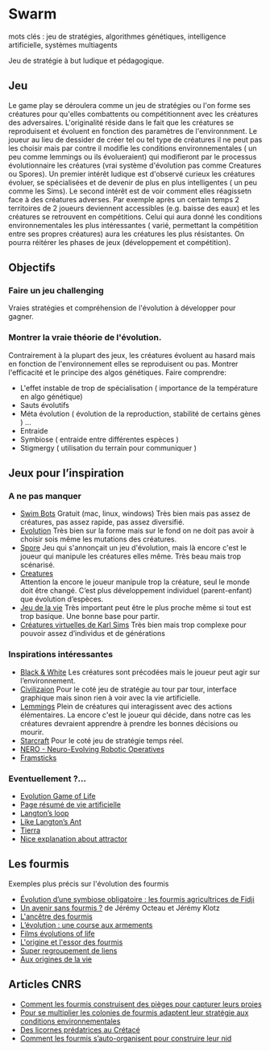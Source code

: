 # Swarm

mots clés : jeu de stratégies, algorithmes génétiques, intelligence artificielle, systèmes multiagents

Jeu de stratégie à but ludique et pédagogique.

Jeu 
---

Le game play se déroulera comme un jeu de stratégies ou l'on forme ses créatures pour qu'elles combattents ou compétitionnent avec les créatures des adversaires.
L'originalité réside dans le fait que les créatures se reproduisent et évoluent en fonction des paramètres de l'environnment.
Le joueur au lieu de dessider de créer tel ou tel type de créatures il ne peut pas les choisir mais par contre il modifie les conditions environnementales ( un peu comme lemmings ou ils évolueraient)   qui modifieront par le processus évolutionnaire les créatures (vrai système d'évolution pas comme Creatures ou Spores).
Un premier intérêt ludique est d'observé curieux les créatures évoluer, se spécialisées et de devenir de plus en plus intelligentes ( un peu comme les Sims).
Le second intérêt est de voir comment elles réagissetn face à des créatures adverses. 
Par exemple après un certain temps 2 territoires de 2 joueurs deviennent accessibles (e.g. baisse des eaux) et les créatures se retrouvent en compétitions.
Celui qui aura donné les conditions environnementales les plus intéressantes ( varié, permettant la compétition entre ses propres créatures) aura les créatures les plus résistantes. 
On pourra réitérer les phases de jeux (développement et compétition).

Objectifs
--------

### Faire un jeu challenging
Vraies stratégies et compréhension de l'évolution à développer pour gagner.


### Montrer la vraie théorie de l'évolution.
Contrairement à la plupart des jeux, les créatures évoluent au hasard mais en fonction de l'environnement elles se reproduisent ou pas. 
Montrer l'efficacité et le principe des algos génétiques.
Faire comprendre:
- L'effet instable de trop de spécialisation ( importance de la température en algo génétique)
- Sauts évolutifs
- Méta évolution ( évolution de la reproduction, stabilité de certains gènes ) ...
- Entraide
- Symbiose ( entraide entre différentes espèces )
- Stigmergy ( utilisation du terrain pour communiquer )

Jeux pour l’inspiration
------------------------

### A ne pas manquer
- [Swim Bots](http://www.swimbots.com) Gratuit (mac, linux, windows) Très bien mais pas assez de créatures, pas assez rapide, pas assez diversifié.
- [Evolution](http://www.youtube.com/watch?v=X58CIKeq8uU) Très bien sur la forme mais sur le fond on ne doit pas avoir à choisir sois même les mutations des créatures.
- [Spore](http://fr.wikipedia.org/wiki/Spore_(jeu_vid%C3%A9o))
Jeu qui s'annonçait un jeu d'évolution, mais là encore c'est le joueur qui manipule les créatures elles même. Très beau mais trop scénarisé.
- [Creatures](http://fr.wikipedia.org/wiki/Creatures_(s%C3%A9rie))  
Attention la encore le joueur manipule trop la créature, seul le monde doit être changé. C’est plus développement individuel (parent-enfant) que évolution d’espèces.
- [Jeu de la vie](http://fr.wikipedia.org/wiki/Jeu_de_la_vie) Très important peut être le plus proche même si tout est trop basique. Une bonne base pour partir.
- [Créatures virtuelles de Karl Sims](http://www.youtube.com/watch?v=JBgG_VSP7f8) Très bien mais trop complexe pour pouvoir assez d’individus et de générations

### Inspirations intéressantes
- [Black & White](http://fr.wikipedia.org/wiki/Black_and_White_%28jeu_vid%C3%A9o%29) Les créatures sont précodées mais le joueur peut agir sur l’environnement.
- [Civilizaion](http://fr.wikipedia.org/wiki/Civilization)
Pour le coté jeu de stratégie au tour par tour, interface graphique mais sinon rien à voir avec la vie artificielle.
- [Lemmings](http://www.youtube.com/watch?v=VREbKlzJ4eQ)
Plein de créatures qui interagissent avec des actions élémentaires. La encore c'est le joueur qui décide, dans notre cas les créatures devraient apprendre à prendre les bonnes décisions ou mourir.
- [Starcraft](http://fr.wikipedia.org/wiki/StarCraft)
Pour le coté jeu de stratégie temps réel.
- [NERO - Neuro-Evolving Robotic Operatives](http://nerogame.org) 
- [Framsticks](http://www.framsticks.com)

### Eventuellement ?...

- [Evolution Game of Life](http://www.flowinguniverse.com/evolution_gameoflife_e/)
- [Page résumé de vie artificielle](http://www.biota.org/book/chbi/chbi4.htm)
- [Langton’s loop](http://www.youtube.com/watch?v=2iDc4C6vbcc)
- [Like Langton’s Ant](http://www.youtube.com/watch?v=hsqVZJMm5XA)
- [Tierra](http://life.ou.edu/tierra/whatis.html)
- [Nice explanation about attractor](http://ncase.me/attractors)

Les fourmis
-----------

Exemples plus précis sur l'évolution des fourmis

- [Évolution d’une symbiose obligatoire : les fourmis agricultrices de Fidji](https://planet-vie.ens.fr/article/2372/evolution-symbiose-obligatoire-fourmis-agricultrices-fidji)
- [Un avenir sans fourmis ?](http://un-avenir-sans-fourmis.e-monsite.com) de Jérémy Octeau et Jérémy Klotz
- [L'ancêtre des fourmis](https://www.sciencesetavenir.fr/nature-environnement/l-ancetre-des-fourmis_4160)
- [L’évolution : une course aux armements](http://www.evolution-of-life.com/fr/observer/video/fiche/an-evolutionary-arms-race.html)
- [Films évolutions of life](http://www.evolution-of-life.com)
- [L'origine et l'essor des fourmis](https://www.lairedu.fr/media/video/conference/lorigine-et-lessor-des-fourmis/)
- [Super regroupement de liens](http://www.cndp.fr/evolution-des-especes/accueil.html)
- [Aux origines de la vie](http://www.dailymotion.com/video/xue86x)

Articles CNRS
--------------

- [Comment les fourmis construisent des pièges pour capturer leurs proies](http://www2.cnrs.fr/presse/communique/662.htm)
- [Pour se multiplier les colonies de fourmis adaptent leur stratégie aux conditions environnementales](http://www2.cnrs.fr/presse/communique/1373.htm)
- [Des licornes prédatrices au Crétacé](http://www.insu.cnrs.fr/node/5827)
- [Comment les fourmis s’auto-organisent pour construire leur nid](http://www.edb.ups-tlse.fr/Comment-les-fourmis-s-auto-organisent-pour-construire-leur-nid)
